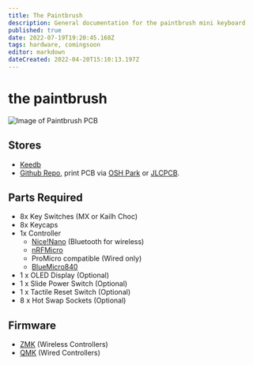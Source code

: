 ```yaml
---
title: The Paintbrush
description: General documentation for the paintbrush mini keyboard
published: true
date: 2022-07-19T19:20:45.168Z
tags: hardware, comingsoon
editor: markdown
dateCreated: 2022-04-20T15:10:13.197Z
---
```


# the paintbrush



![Image of Paintbrush PCB](https://github.com/artseyio/thepaintbrush/raw/main/hardware/v5/small-paintbrush-hotswap.png)

## Stores

- [Keedb](https://keebd.com/products/paintbrush-keyboard-kit)
- [Github Repo](https://github.com/artseyio/thepaintbrush), print PCB via [OSH Park](https://oshpark.com/) or [JLCPCB](https://jlcpcb.com/).


## Parts Required

- 8x Key Switches (MX or Kailh Choc)
- 8x Keycaps
- 1x Controller
  - [Nice!Nano](https://nicekeyboards.com/nice-nano/) (Bluetooth for wireless)
  - [nRFMicro](https://github.com/joric/nrfmicro/wiki)
  - ProMicro compatible (Wired only)
  - [BlueMicro840](https://store.jpconstantineau.com/#/item/BMicro840)
- 1 x OLED Display (Optional)
- 1 x Slide Power Switch (Optional)
- 1 x Tactile Reset Switch (Optional)
- 8 x Hot Swap Sockets (Optional)

## Firmware

- [ZMK](https://github.com/arduxio/zmk-ardux) (Wireless Controllers)
- [QMK](https://github.com/arduxio/qmk-ardux) (Wired Controllers)